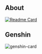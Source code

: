 ## About
[![Readme Card](https://github-readme-stats-one-bice.vercel.app/api?username=YuKongA&show_icons=true&role=OWNER,ORGANIZATION_MEMBER,COLLABORATOR)](https://github.com/anuraghazra/github-readme-stats)  


## Genshin

<img src="https://genshin-card.getloli.com/rand/308489426.png" alt="genshin-card" />
